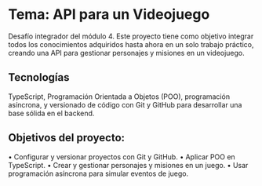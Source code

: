 # Tema: API para un Videojuego
Desafío integrador del módulo 4. Este proyecto tiene como objetivo integrar
todos los conocimientos adquiridos hasta ahora en un solo trabajo práctico, creando una API para
gestionar personajes y misiones en un videojuego.

## Tecnologías
TypeScript, Programación Orientada a Objetos (POO), programación asíncrona, y versionado de código con Git y GitHub para desarrollar
una base sólida en el backend.

## Objetivos del proyecto:
• Configurar y versionar proyectos con Git y GitHub.
• Aplicar POO en TypeScript.
• Crear y gestionar personajes y misiones en un juego.
• Usar programación asíncrona para simular eventos de juego. 